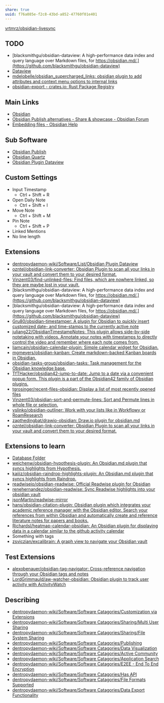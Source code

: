 ```yaml
---
share: true
uuid: f76a085e-f2c8-43bd-a852-47760f01e401
---
```



[vrtmrz/obsidian-livesync](https://github.com/vrtmrz/obsidian-livesync)

## TODO

* [blacksmithgu/obsidian-dataview: A high-performance data index and query language over Markdown files, for https://obsidian.md/.](https://github.com/blacksmithgu/obsidian-dataview)
* [Dataview](https://blacksmithgu.github.io/obsidian-dataview/)
* [mdelobelle/obsidian\_supercharged\_links: obsidian plugin to add attributes and context menu options to internal links](https://github.com/mdelobelle/obsidian_supercharged_links)
* [obsidian-export - crates.io: Rust Package Registry](https://crates.io/crates/obsidian-export)

## Main Links

* [Obsidian](https://obsidian.md/)
* [Obsidian Publish alternatives - Share & showcase - Obsidian Forum](https://forum.obsidian.md/t/obsidian-publish-alternatives/22886)
* [Embedding files - Obsidian Help](https://help.obsidian.md/Linking+notes+and+files/Embedding+files)

## Sub Software

* [Obsidian Publish](/7e20362a-e34a-4158-9e39-9a902a082ccf)
* [Obsidian Quartz](/9b6bc4c9-4b11-46b9-a142-e6b4d84b8e92)
* [Obsidian Plugin Dataview](/15656536-0c67-42f0-898b-263e3287568d)

## Custom Settings

* Input Timestamp
	* Ctrl + Shift + R
* Open Daily Note
	* Ctrl + Shift + I
* Move Note
	* Ctrl + Shift + M
* Pin Note
	* Ctrl + Shift + P
* Linked Mentions
* No line length

## Extensions

* [dentropydaemon-wiki/Software/List/Obsidian Plugin Dataview](/undefined)
* [ozntel/obsidian-link-converter: Obsidian Plugin to scan all your links in your vault and convert them to your desired format.](https://github.com/ozntel/obsidian-link-converter)
* [Vinzent03/find-unlinked-files: Find files, which are nowhere linked, so they are maybe lost in your vault.](https://github.com/Vinzent03/find-unlinked-files)
* [blacksmithgu/obsidian-dataview: A high-performance data index and query language over Markdown files, for https://obsidian.md/.](https://github.com/blacksmithgu/obsidian-dataview)
* [blacksmithgu/obsidian-dataview: A high-performance data index and query language over Markdown files, for https://obsidian.md/.](https://github.com/blacksmithgu/obsidian-dataview)
* [Gru80/obsidian-timestamper: A plugin for Obsidian to quickly insert customized date- and time-stamps to the currently active note](https://github.com/Gru80/obsidian-timestamper)
* [juliang22/ObsidianTimestampNotes: This plugin allows side-by-side notetaking with videos. Annotate your notes with timestamps to directly control the video and remember where each note comes from.](https://github.com/juliang22/ObsidianTimestampNotes)
* [liamcain/obsidian-calendar-plugin: Simple calendar widget for Obsidian.](https://github.com/liamcain/obsidian-calendar-plugin)
* [mgmeyers/obsidian-kanban: Create markdown-backed Kanban boards in Obsidian.](https://github.com/mgmeyers/obsidian-kanban)
* [obsidian-tasks-group/obsidian-tasks: Task management for the Obsidian knowledge base.](https://github.com/obsidian-tasks-group/obsidian-tasks)
* [TfTHacker/obsidian42-jump-to-date: Jump to a date via a convenient popup form. This plugin is a part of the Obsidian42 family of Obsidian plugins.](https://github.com/TfTHacker/obsidian42-jump-to-date)
* [tgrosinger/recent-files-obsidian: Display a list of most recently opened files](https://github.com/tgrosinger/recent-files-obsidian)
* [Vinzent03/obsidian-sort-and-permute-lines: Sort and Permute lines in whole file or selection.](https://github.com/Vinzent03/obsidian-sort-and-permute-lines)
* [vslinko/obsidian-outliner: Work with your lists like in Workflowy or RoamResearch](https://github.com/vslinko/obsidian-outliner)
* [zapthedingbat/drawio-obsidian: Draw.io plugin for obsidian.md](https://github.com/zapthedingbat/drawio-obsidian)
* [ozntel/obsidian-link-converter: Obsidian Plugin to scan all your links in your vault and convert them to your desired format.](https://github.com/ozntel/obsidian-link-converter)

## Extensions to learn

* [Database Folder](https://rafaelgb.github.io/obsidian-db-folder/)
* [weichenw/obsidian-hypothesis-plugin: An Obsidian.md plugin that syncs highlights from Hypothesis.](https://github.com/weichenw/obsidian-hypothesis-plugin)
* [kaiiiz/obsidian-raindrop-highlights-plugin: An Obsidian.md plugin that syncs highlights from Raindrop.](https://github.com/kaiiiz/obsidian-raindrop-highlights-plugin)
* [readwiseio/obsidian-readwise: Official Readwise plugin for Obsidian](https://github.com/readwiseio/obsidian-readwise)
* [renehernandez/obsidian-readwise: Sync Readwise highlights into your obsidian vault](https://github.com/renehernandez/obsidian-readwise)
* [jsonMartin/readwise-mirror](https://github.com/jsonMartin/readwise-mirror)
* [hans/obsidian-citation-plugin: Obsidian plugin which integrates your academic reference manager with the Obsidian editor. Search your references from within Obsidian and automatically create and reference literature notes for papers and books.](https://github.com/hans/obsidian-citation-plugin)
* [Richardsl/heatmap-calendar-obsidian: An Obsidian plugin for displaying data in a calendar similar to the github activity calendar](https://github.com/Richardsl/heatmap-calendar-obsidian)
* Something with tags
* [zsviczian/excalibrain: A graph view to navigate your Obsidian vault](https://github.com/zsviczian/excalibrain)

## Test Extensions

* [alexobenauer/obsidian-tag-navigator: Cross-reference navigation through your Obsidian tags and notes](https://github.com/alexobenauer/obsidian-tag-navigator)
* [LordGrimmauld/aw-watcher-obsidian: Obsidian plugin to track user activity with ActivityWatch](https://github.com/LordGrimmauld/aw-watcher-obsidian)

## Describing

* [dentropydaemon-wiki/Software/Software Catagories/Customization via Extensions](/undefined)
* [dentropydaemon-wiki/Software/Software Catagories/Sharing/Multi User Sharing](/undefined)
* [dentropydaemon-wiki/Software/Software Catagories/Sharing/File System Sharing](/undefined)
* [dentropydaemon-wiki/Software/Software Catagories/Publishing](/undefined)
* [dentropydaemon-wiki/Software/Software Catagories/Data Visualization](/undefined)
* [dentropydaemon-wiki/Software/Software Catagories/Active Community](/undefined)
* [dentropydaemon-wiki/Software/Software Catagories/Application Search](/undefined)
* [dentropydaemon-wiki/Software/Software Catagories/E2EE - End To End Encryption](/undefined)
* [dentropydaemon-wiki/Software/Software Catagories/Has API](/undefined)
* [dentropydaemon-wiki/Software/Software Catagories/File Formats Supported](/undefined)
* [dentropydaemon-wiki/Software/Software Catagories/Data Export Functionality](/undefined)
